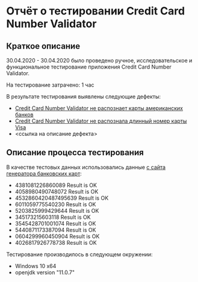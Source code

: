 # Отчёт о тестировании Credit Card Number Validator

## Краткое описание

30.04.2020  - 30.04.2020 было проведено ручное, исследовательское и функциональное тестирование  приложения Credit Card Number Validator.

На тестирование затрачено: 1 час

В результате тестирования выявлены следующие дефекты:
* [Credit Card Number Validator не распознает карты американских банков](https://github.com/Toanio/java-homework1.2/issues/1)
* [Credit Card Number Validator не распознала длинный номер карты Visa](https://github.com/Toanio/java-homework1.2/issues/2)
* <ссылка на описание дефекта>

## Описание процесса тестирования

В качестве тестовых данных использовались данные [c сайта генератора банковских карт](https://www.freeformatter.com/credit-card-number-generator-validator.html):

* 4381081226860089 Result is OK
* 4058980490748072 Result is OK
* 4532860420487495639 Result is OK
* 6011059775540230 Result is OK
* 5203825999429644 Result is OK
* 345173215603118 Result is OK
* 3545428701001074 Result is OK
* 5440871173387094 Result is OK
* 0604299960450904 Result is OK
* 4026817926778738 Result is OK

Тестирование производилось в следующем окружении:
* Windows 10 x64
* openjdk version "11.0.7"

